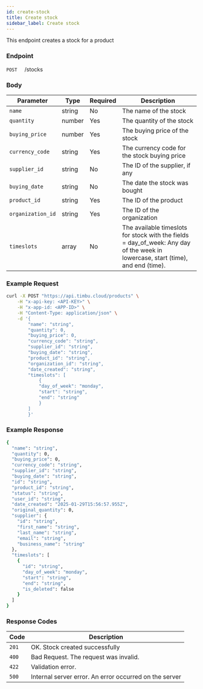 ```yaml
---
id: create-stock
title: Create stock
sidebar_label: Create stock
---
```


This endpoint creates a stock for a product

### Endpoint

`POST` &nbsp; &nbsp; /stocks

### Body

| Parameter         | Type   | Required | Description                                                                                                                      |
| ----------------- | ------ | -------- | -------------------------------------------------------------------------------------------------------------------------------- |
| `name`            | string | No       | The name of the stock                                                                                                            |
| `quantity`        | number | Yes      | The quantity of the stock                                                                                                        |
| `buying_price`    | number | Yes      | The buying price of the stock                                                                                                    |
| `currency_code`   | string | Yes      | The currency code for the stock buying price                                                                                     |
| `supplier_id`     | string | No       | The ID of the supplier, if any                                                                                                   |
| `buying_date`     | string | No       | The date the stock was bought                                                                                                    |
| `product_id`      | string | Yes      | The ID of the product                                                                                                            |
| `organization_id` | string | Yes      | The ID of the organization                                                                                                       |
| `timeslots`       | array  | No       | The available timeslots for stock with the fields = day_of_week: Any day of the week in lowercase, start (time), and end (time). |

### Example Request

```bash
curl -X POST "https://api.timbu.cloud/products" \
    -H "x-api-key: <API-KEY>" \
    -H "x-app-id: <APP-ID>" \
    -H "Content-Type: application/json" \
    -d '{
        "name": "string",
        "quantity": 0,
        "buying_price": 0,
        "currency_code": "string",
        "supplier_id": "string",
        "buying_date": "string",
        "product_id": "string",
        "organization_id": "string",
        "date_created": "string",
        "timeslots": [
            {
            "day_of_week": "monday",
            "start": "string",
            "end": "string"
            }
        ]
        }'
```

### Example Response

```bash
{
  "name": "string",
  "quantity": 0,
  "buying_price": 0,
  "currency_code": "string",
  "supplier_id": "string",
  "buying_date": "string",
  "id": "string",
  "product_id": "string",
  "status": "string",
  "user_id": "string",
  "date_created": "2025-01-29T15:56:57.955Z",
  "original_quantity": 0,
  "supplier": {
    "id": "string",
    "first_name": "string",
    "last_name": "string",
    "email": "string",
    "business_name": "string"
  },
  "timeslots": [
    {
      "id": "string",
      "day_of_week": "monday",
      "start": "string",
      "end": "string",
      "is_deleted": false
    }
  ]
}
```

### Response Codes

| Code  | Description                                            |
| ----- | ------------------------------------------------------ |
| `201` | OK. Stock created successfully                         |
| `400` | Bad Request. The request was invalid.                  |
| `422` | Validation error.                                      |
| `500` | Internal server error. An error occurred on the server |
